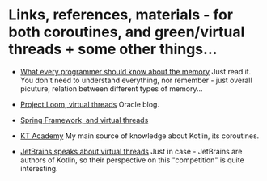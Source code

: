 # Links, references, materials - for both coroutines, and green/virtual threads + some other things...


- [What every programmer should know about the memory](https://lwn.net/Articles/250967/?rss=1)
Just read it. You don't need to understand everything, nor remember - just overall picuture, relation between different types of memory...

- [Project Loom, virtual threads](https://blogs.oracle.com/javamagazine/post/going-inside-javas-project-loom-and-virtual-threads)
Oracle blog.
- [Spring Framework, and virtual threads](https://spring.io/blog/2022/10/11/embracing-virtual-threads)

- [KT Academy](https://kt.academy/article/cc-under-the-hood)
My main source of knowledge about Kotlin, its coroutines.
   
- [JetBrains speaks about virtual threads](https://resources.jetbrains.com/storage/products/kotlinconf-2023/Coroutines%20and%20Loom%20Behind%20The%20Scenes.pdf)
Just in case - JetBrains are authors of Kotlin, so their perspective on this "competition" is quite interesting.
